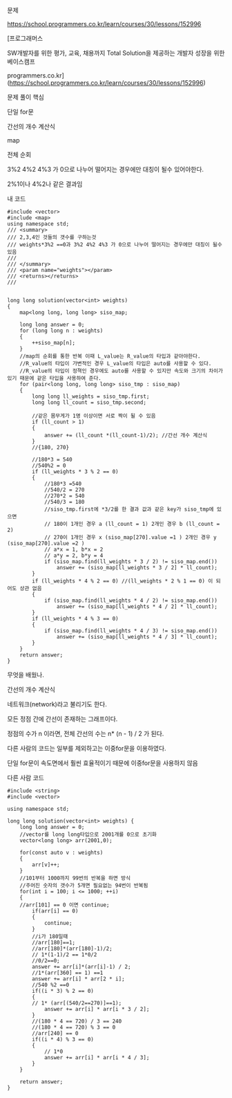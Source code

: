 문제

<https://school.programmers.co.kr/learn/courses/30/lessons/152996>

[프로그래머스

SW개발자를 위한 평가, 교육, 채용까지 Total Solution을 제공하는 개발자 성장을 위한 베이스캠프

programmers.co.kr](https://school.programmers.co.kr/learn/courses/30/lessons/152996)

문제 풀이 핵심

단일 for문

간선의 개수 계산식

map

전체 순회

3%2 4%2 4%3 가 0으로 나누어 떨어지는 경우에만 대칭이 될수 있어야한다.

2%1이나 4%2나 같은 결과임

내 코드

```
#include <vector>
#include <map>
using namespace std;
/// <summary>
/// 2,3,4인 것들의 갯수를 구하는것
/// weights*3%2 ==0과 3%2 4%2 4%3 가 0으로 나누어 떨어지는 경우에만 대칭이 될수 있음
/// 
/// </summary>
/// <param name="weights"></param>
/// <returns></returns>
/// 


long long solution(vector<int> weights) 
{
	map<long long, long long> siso_map;

    long long answer = 0;
	for (long long n : weights)
	{
		++siso_map[n];
	}
	//map의 순회를 통한 반복 이때 L_value는 R_value의 타입과 같아야한다. 
	//R_value의 타입이 가변적인 경우 L_value의 타입은 auto를 사용할 수 있다.
	//R_value의 타입이 정젹인 경우에도 auto를 사용할 수 있지만 속도와 크기의 차이가 있기 때문에 같은 타입을 사용하여 준다.
	for (pair<long long, long long> siso_tmp : siso_map)
	{
		long long ll_weights = siso_tmp.first;
		long long ll_count = siso_tmp.second;

		//같은 몸무게가 1명 이상이면 서로 짝이 될 수 있음
		if (ll_count > 1)
		{
			answer += (ll_count *(ll_count-1)/2); //간선 개수 계산식
		}
		//{180, 270}

		//180*3 = 540
		//540%2 = 0
		if (ll_weights * 3 % 2 == 0)
		{
			//180*3 =540
			//540/2 = 270
			//270*2 = 540
			//540/3 = 180
			//siso_tmp.first에 *3/2를 한 결과 값과 같은 key가 siso_tmp에 있으면 
			// 180이 1개인 경우 a (ll_count = 1) 2개인 경우 b (ll_count = 2)
			// 270이 1개인 경우 x (siso_map[270].value =1 ) 2개인 경우 y (siso_map[270].value =2 )
			// a*x = 1, b*x = 2 
			// a*y = 2, b*y = 4 
			if (siso_map.find(ll_weights * 3 / 2) != siso_map.end())
				answer += (siso_map[ll_weights * 3 / 2] * ll_count);
		}
		if (ll_weights * 4 % 2 == 0) //(ll_weights * 2 % 1 == 0) 이 되어도 상관 없음
		{
			if (siso_map.find(ll_weights * 4 / 2) != siso_map.end())
				answer += (siso_map[ll_weights * 4 / 2] * ll_count);
		}
		if (ll_weights * 4 % 3 == 0)
		{
			if (siso_map.find(ll_weights * 4 / 3) != siso_map.end())
				answer += (siso_map[ll_weights * 4 / 3] * ll_count);
		}
	}
    return answer;
}
```

무엇을 배웠나.

간선의 개수 계산식

네트워크(network)라고 불리기도 한다.

모든 정점 간에 간선이 존재하는 그래프이다.

정점의 수가 n 이라면, 전체 간선의 수는 n\* (n - 1) / 2 가 된다.

다른 사람의 코드는 일부를 제외하고는 이중for문을 이용하였다.

단일 for문이 속도면에서 훨씬 효율적이기 때문에 이중for문을 사용하지 않음

다른 사람 코드

```
#include <string>
#include <vector>

using namespace std;

long long solution(vector<int> weights) {
    long long answer = 0;
	//vector를 long long타입으로 2001개를 0으로 초기화 
    vector<long long> arr(2001,0);

    for(const auto v : weights)
    {
        arr[v]++;
    }
	//101부터 1000까지 99번의 반복을 하면 방식
    //주어진 숫자의 갯수가 5개면 필요없는 94번이 반복됨
    for(int i = 100; i <= 1000; ++i)
    {
    //arr[101] == 0 이면 continue;
        if(arr[i] == 0)
        {
            continue;
        }
        //i가 180일때
		//arr[180]==1;
        //arr[180]*(arr[180]-1)/2;
        // 1*(1-1)/2 == 1*0/2
        //0/2==0;
        answer += arr[i]*(arr[i]-1) / 2;
		//1*(arr[360] == 1) ==1
        answer += arr[i] * arr[2 * i];
		//540 %2 ==0
        if((i * 3) % 2 == 0)
        {
        // 1* (arr[(540/2==270)]==1);
            answer += arr[i] * arr[i * 3 / 2];
        }
		//(180 * 4 == 720) / 3 == 240
        //(180 * 4 == 720) % 3 == 0
        //arr[240] == 0
        if((i * 4) % 3 == 0)
        {
        	// 1*0
            answer += arr[i] * arr[i * 4 / 3];
        }   
    }

    return answer;
}
```